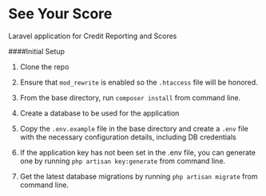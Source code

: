 # See Your Score

Laravel application for Credit Reporting and Scores

####Initial Setup
1. Clone the repo

2. Ensure that `mod_rewrite` is enabled so the `.htaccess` file will be honored.

3. From the base directory, run `composer install` from command line.

4. Create a database to be used for the application

5. Copy the `.env.example` file in the base directory and create a `.env` file with the necessary configuration details, including DB credentials

6. If the application key has not been set in the .env file, you can generate one by running `php artisan key:generate` from command line.

6. Get the latest database migrations by running `php artisan migrate` from command line.
